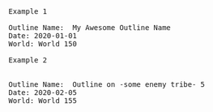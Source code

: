 <pre class="md-pre">
<span class="md-correct2">Example 1</span>

Outline Name:  <span class="md-correct2">My Awesome Outline Name</span>
Date: 2020-01-01
World: World 150

<span class="md-correct2">Example 2</span>


Outline Name:  <span class="md-correct2">Outline on -some enemy tribe- 5</span>
Date: 2020-02-05
World: World 155

</pre>
